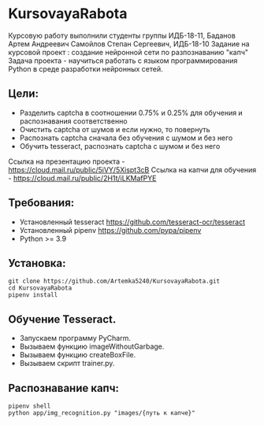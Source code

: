# KursovayaRabota
Курсовую работу выполнили студенты группы ИДБ-18-11, Баданов Артем Андреевич
Самойлов Степан Сергеевич, ИДБ-18-10
Задание на курсовой проект : создание нейронной сети по разпознаванию "капч"
Задача проекта - научиться работать с языком программирования Python в среде разработки нейронных сетей.

## Цели: ##
- Разделить captcha в соотношении 0.75% и 0.25% для обучения и распознавания соответственно
- Очистить captcha от шумов и если нужно, то повернуть 
- Распознать captcha сначала без обучения с шумом и без него
- Обучить tesseract, распознать captcha c шумом и без него

Ссылка на презентацию проекта - https://cloud.mail.ru/public/5iVY/5Xispt3cB
Ссылка на капчи для обучения - https://cloud.mail.ru/public/2H1t/iLKMafPYE

## Требования: ##
- Установленный tesseract https://github.com/tesseract-ocr/tesseract
- Установленный pipenv https://github.com/pypa/pipenv
- Python >= 3.9

## Установка: ##
```console
git clone https://github.com/Artemka5240/KursovayaRabota.git
cd KursovayaRabota
pipenv install
```

## Обучение Tesseract. ##
- Запускаем программу PyCharm.
- Вызываем функцию imageWithoutGarbage.
- Вызываем функцию createBoxFile.
- Вызываем скрипт trainer.py.

## Распознавание капч: ##
```console
pipenv shell
python app/img_recognition.py "images/{путь к капче}"
```

